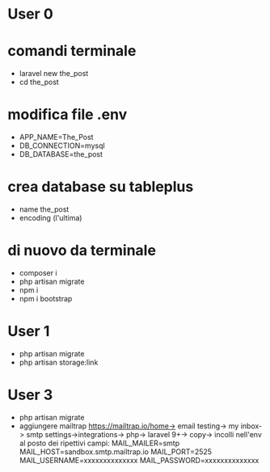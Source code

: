 # User 0
# comandi terminale
- laravel new the_post
- cd the_post
# modifica file .env
- APP_NAME=The_Post
- DB_CONNECTION=mysql
- DB_DATABASE=the_post
# crea database su tableplus
- name the_post
- encoding (l'ultima)
# di nuovo da terminale
- composer i
- php artisan migrate
- npm i
- npm i bootstrap
# User 1
- php artisan migrate
- php artisan storage:link
# User 3
- php artisan migrate
- aggiungere mailtrap https://mailtrap.io/home-> email testing-> my inbox-> smtp settings->integrations-> php-> laravel 9+-> copy-> incolli nell'env al posto dei ripettivi campi: MAIL_MAILER=smtp
MAIL_HOST=sandbox.smtp.mailtrap.io
MAIL_PORT=2525
MAIL_USERNAME=xxxxxxxxxxxxxx
MAIL_PASSWORD=xxxxxxxxxxxxxx